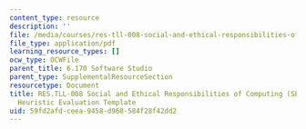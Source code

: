 ```yaml
---
content_type: resource
description: ''
file: /media/courses/res-tll-008-social-and-ethical-responsibilities-of-computing-serc-fall-2021/59fd2afdceea9458d968584f28f42dd2_MITRES-TLL-008F21-6170Heuristic.pdf
file_type: application/pdf
learning_resource_types: []
ocw_type: OCWFile
parent_title: 6.170 Software Studio
parent_type: SupplementalResourceSection
resourcetype: Document
title: RES.TLL-008 Social and Ethical Responsibilities of Computing (SERC), 6.170
  Heuristic Evaluation Template
uid: 59fd2afd-ceea-9458-d968-584f28f42dd2
---
```


